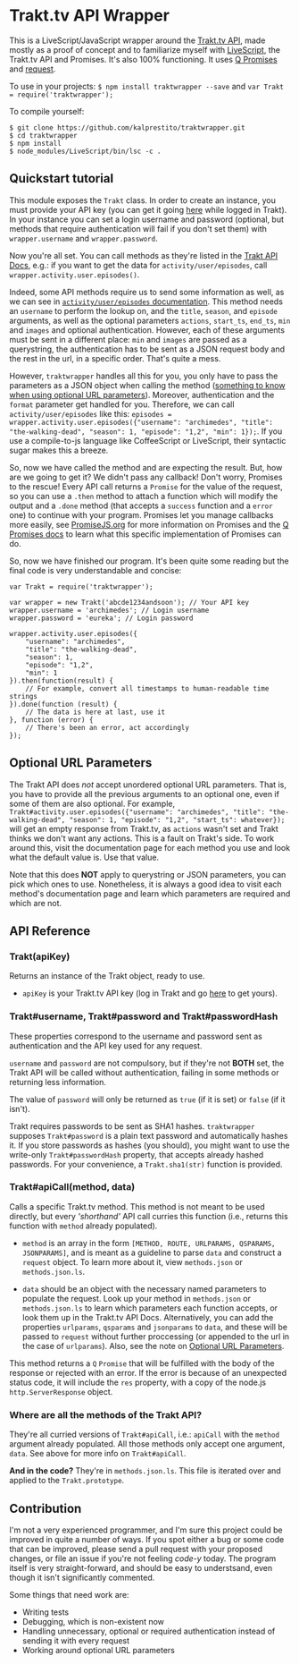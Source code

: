 # Trakt.tv API Wrapper
This is a LiveScript/JavaScript wrapper around the [Trakt.tv API](http://trakt.tv/api-docs), made mostly as a proof of concept and to familiarize myself with [LiveScript](http://livescript.net/), the Trakt.tv API and Promises.
It's also 100% functioning. It uses [Q Promises](https://github.com/kriskowal/q) and [request](https://github.com/mikeal/request).

To use in your projects: `$ npm install traktwrapper --save` and `var Trakt = require('traktwrapper');`

To compile yourself:

	$ git clone https://github.com/kalprestito/traktwrapper.git
	$ cd traktwrapper
	$ npm install
	$ node_modules/LiveScript/bin/lsc -c .

## Quickstart tutorial
This module exposes the `Trakt` class. In order to create an instance, you must provide your API key (you can get it going [here](http://trakt.tv/api-docs/authentication) while logged in Trakt). In your instance you can set a login username and password (optional, but methods that require authentication will fail if you don't set them) with `wrapper.username` and `wrapper.password`.

Now you're all set. You can call methods as they're listed in the [Trakt API Docs](http://trakt.tv/api-docs), e.g.: if you want to get the data for `activity/user/episodes`, call `wrapper.activity.user.episodes()`.

Indeed, some API methods require us to send some information as well, as we can see in [`activity/user/episodes` documentation](http://trakt.tv/api-docs/activity-user-episodes). This method needs an `username` to perform the lookup on, and the `title`, `season`, and `episode` arguments, as well as the optional parameters `actions`, `start_ts`, `end_ts`, `min` and `images` and optional authentication. However, each of these arguments must be sent in a different place: `min` and `images` are passed as a querystring, the authentication has to be sent as a JSON request body and the rest in the url, in a specific order. That's quite a mess.

However, `traktwrapper` handles all this for you, you only have to pass the parameters as a JSON object when calling the method ([something to know when using optional URL parameters](#optional-url-parameters)). Moreover, authentication and the `format` parameter get handled for you. Therefore, we can call `activity/user/episodes` like this: `episodes = wrapper.activity.user.episodes({"username": "archimedes", "title": "the-walking-dead", "season": 1, "episode": "1,2", "min": 1});`. If you use a compile-to-js language like CoffeeScript or LiveScript, their syntactic sugar makes this a breeze.

So, now we have called the method and are expecting the result. But, how are we going to get it? We didn't pass any callback! Don't worry, Promises to the rescue! Every API call returns a `Promise` for the value of the request, so you can use a `.then` method to attach a function which will modify the output and a `.done` method (that accepts a `success` function and a `error` one) to continue with your program. Promises let you manage callbacks more easily, see [PromiseJS.org](https://www.promisejs.org/) for more information on Promises and the [Q Promises docs](https://github.com/kriskowal/q) to learn what this specific implementation of Promises can do.

So, now we have finished our program. It's been quite some reading but the final code is very understandable and concise:

	var Trakt = require('traktwrapper');
	
	var wrapper = new Trakt('abcde1234andsoon'); // Your API key
	wrapper.username = 'archimedes'; // Login username
	wrapper.password = 'eureka'; // Login password
	
	wrapper.activity.user.episodes({
        "username": "archimedes",
        "title": "the-walking-dead",
        "season": 1,
        "episode": "1,2",
        "min": 1
    }).then(function(result) {
		// For example, convert all timestamps to human-readable time strings
	}).done(function (result) {
		// The data is here at last, use it
	}, function (error) {
		// There's been an error, act accordingly
	});

## Optional URL Parameters
The Trakt API does *not* accept unordered optional URL parameters. That is, you have to provide all the previous arguments to an optional one, even if some of them are also optional. For example, `Trakt#activity.user.episodes({"username": "archimedes", "title": "the-walking-dead", "season": 1, "episode": "1,2", "start_ts": whatever});` will get an empty response from Trakt.tv, as `actions` wasn't set and Trakt thinks we don't want any actions. This is a fault on Trakt's side. To work around this, visit the documentation page for each method you use and look what the default value is. Use that value.

Note that this does **NOT** apply to querystring or JSON parameters, you can pick which ones to use. Nonetheless, it is always a good idea to visit each method's documentation page and learn which parameters are required and which are not.

## API Reference

###  Trakt(apiKey)
Returns an instance of the Trakt object, ready to use.

- `apiKey` is your Trakt.tv API key (log in Trakt and go [here](http://trakt.tv/api-docs/authentication) to get yours).

### Trakt#username, Trakt#password and Trakt#passwordHash
These properties correspond to the username and password sent as authentication and the API key used for any request.

`username` and `password` are not compulsory, but if they're not **BOTH** set, the Trakt API will be called without authentication, failing in some methods or returning less information.

The value of `password` will only be returned as `true` (if it is set) or `false` (if it isn't).

Trakt requires passwords to be sent as SHA1 hashes. `traktwrapper` supposes `Trakt#password` is a plain text password and automatically hashes it. If you store passwords as hashes (you should), you might want to use the write-only `Trakt#passwordHash` property, that accepts already hashed passwords. For your convenience, a `Trakt.sha1(str)` function is provided.

### Trakt#apiCall(method, data)
Calls a specific Trakt.tv method. This method is not meant to be used directly, but every *'shorthand'* API call curries this function (i.e., returns this function with `method` already populated).

- `method` is an array in the form `[METHOD, ROUTE, URLPARAMS, QSPARAMS, JSONPARAMS]`, and is meant as a guideline to parse `data` and construct a `request` object. To learn more about it, view `methods.json` or `methods.json.ls`.

- `data` should be an object with the necessary named parameters to populate the request. Look up your method in `methods.json` or `methods.json.ls` to learn which parameters each function accepts, or look them up in the Trakt.tv API Docs.
  Alternatively, you can add the properties `urlparams`, `qsparams` and `jsonparams` to `data`, and these will be passed to `request` without further proccessing (or appended to the url in the case of `urlparams`).
  Also, see the note on [Optional URL Parameters](#optional-url-parameters).

This method returns a `Q` `Promise` that will be fulfilled with the body of the response or rejected with an error. If the error is because of an unexpected status code, it will include the `res` property, with a copy of the node.js `http.ServerResponse` object.

### Where are all the methods of the Trakt API?
They're all curried versions of `Trakt#apiCall`, i.e.: `apiCall` with the `method` argument already populated. All those methods only accept one argument, `data`. See above for more info on `Trakt#apiCall`.

**And in the code?** They're in `methods.json.ls`. This file is iterated over and applied to the `Trakt.prototype`.

## Contribution
I'm not a very experienced programmer, and I'm sure this project could be improved in quite a number of ways. If you spot either a bug or some code that can be improved, please send a pull request with your proposed changes, or file an issue if you're not feeling *code-y* today.
The program itself is very straight-forward, and should be easy to understsand, even though it isn't significantly commented.

Some things that need work are:

* Writing tests
* Debugging, which is non-existent now
* Handling unnecessary, optional or required authentication instead of sending it with every request
* Working around optional URL parameters
